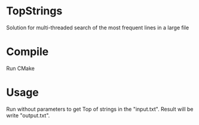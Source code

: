 # TopStrings

Solution for multi-threaded search of the most frequent lines in a large file

# Compile

Run CMake

# Usage

Run without parameters to get Top of strings in the "input.txt". Result will be write "output.txt".
